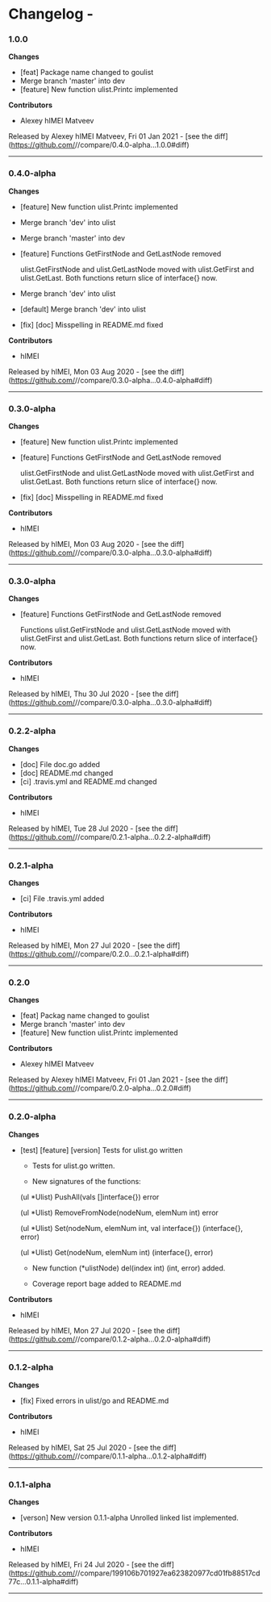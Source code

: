 # Changelog - 

### 1.0.0

__Changes__

- [feat] Package name changed to goulist
- Merge branch 'master' into dev
- [feature] New function ulist.Printc implemented

__Contributors__

- Alexey hIMEI Matveev

Released by Alexey hIMEI Matveev, Fri 01 Jan 2021 -
[see the diff](https://github.com/<no value>//compare/0.4.0-alpha...1.0.0#diff)
______________

### 0.4.0-alpha

__Changes__

- [feature] New function ulist.Printc implemented
- Merge branch 'dev' into ulist
- Merge branch 'master' into dev
- [feature] Functions GetFirstNode and GetLastNode removed

  ulist.GetFirstNode and ulist.GetLastNode moved with
  ulist.GetFirst and ulist.GetLast. Both functions return slice of
  interface{} now.
- Merge branch 'dev' into ulist
- [default] Merge branch 'dev' into ulist
- [fix] [doc] Misspelling in README.md fixed

__Contributors__

- hIMEI

Released by hIMEI, Mon 03 Aug 2020 -
[see the diff](https://github.com/<no value>//compare/0.3.0-alpha...0.4.0-alpha#diff)
______________

### 0.3.0-alpha

__Changes__

- [feature] New function ulist.Printc implemented
- [feature] Functions GetFirstNode and GetLastNode removed

  ulist.GetFirstNode and ulist.GetLastNode moved with
  ulist.GetFirst and ulist.GetLast. Both functions return slice of
  interface{} now.
- [fix] [doc] Misspelling in README.md fixed

__Contributors__

- hIMEI

Released by hIMEI, Mon 03 Aug 2020 -
[see the diff](https://github.com/<no value>//compare/0.3.0-alpha...0.3.0-alpha#diff)
______________

### 0.3.0-alpha

__Changes__

- [feature] Functions GetFirstNode and GetLastNode removed

  Functions ulist.GetFirstNode and ulist.GetLastNode moved with
  ulist.GetFirst and ulist.GetLast. Both functions return slice of
  interface{} now.












__Contributors__

- hIMEI

Released by hIMEI, Thu 30 Jul 2020 -
[see the diff](https://github.com/<no value>//compare/0.3.0-alpha...0.3.0-alpha#diff)
______________

### 0.2.2-alpha

__Changes__

- [doc] File doc.go added
- [doc] README.md changed
- [ci] .travis.yml and README.md changed

__Contributors__

- hIMEI

Released by hIMEI, Tue 28 Jul 2020 -
[see the diff](https://github.com/<no value>//compare/0.2.1-alpha...0.2.2-alpha#diff)
______________

### 0.2.1-alpha

__Changes__

- [ci] File .travis.yml added

__Contributors__

- hIMEI

Released by hIMEI, Mon 27 Jul 2020 -
[see the diff](https://github.com/<no value>//compare/0.2.0...0.2.1-alpha#diff)
______________

### 0.2.0

__Changes__

- [feat] Packag name changed to goulist
- Merge branch 'master' into dev
- [feature] New function ulist.Printc implemented

__Contributors__

- Alexey hIMEI Matveev

Released by Alexey hIMEI Matveev, Fri 01 Jan 2021 -
[see the diff](https://github.com/<no value>//compare/0.2.0-alpha...0.2.0#diff)
______________

### 0.2.0-alpha

__Changes__

- [test] [feature] [version] Tests for ulist.go written

  - Tests for ulist.go written.

  - New signatures of the functions:

  (ul *Ulist) PushAll(vals []interface{}) error

  (ul *Ulist) RemoveFromNode(nodeNum, elemNum int) error

  (ul *Ulist) Set(nodeNum, elemNum int, val interface{}) (interface{}, error)

  (ul *Ulist) Get(nodeNum, elemNum int) (interface{}, error)

  - New function (*ulistNode) del(index int) (int, error) added.

  - Coverage report bage added to README.md


















__Contributors__

- hIMEI

Released by hIMEI, Mon 27 Jul 2020 -
[see the diff](https://github.com/<no value>//compare/0.1.2-alpha...0.2.0-alpha#diff)
______________

### 0.1.2-alpha

__Changes__

- [fix] Fixed errors in ulist/go and README.md


















__Contributors__

- hIMEI

Released by hIMEI, Sat 25 Jul 2020 -
[see the diff](https://github.com/<no value>//compare/0.1.1-alpha...0.1.2-alpha#diff)
______________

### 0.1.1-alpha

__Changes__

- [verson] New version 0.1.1-alpha
  Unrolled linked list implemented.






















__Contributors__

- hIMEI

Released by hIMEI, Fri 24 Jul 2020 -
[see the diff](https://github.com/<no value>//compare/199106b701927ea623820977cd01fb88517cd77c...0.1.1-alpha#diff)
______________


